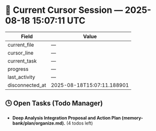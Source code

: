 # 📝 Current Cursor Session — 2025-08-18 15:07:11 UTC

| Field | Value |
|-------|-------|
| current_file | — |
| cursor_line | — |
| current_task | — |
| progress | — |
| last_activity | — |
| disconnected_at | 2025-08-18T15:07:11.188901 |

## 🕒 Open Tasks (Todo Manager)
- **Deep Analysis Integration Proposal and Action Plan (memory-bank/plan/organize.md).** (4 todos left)

